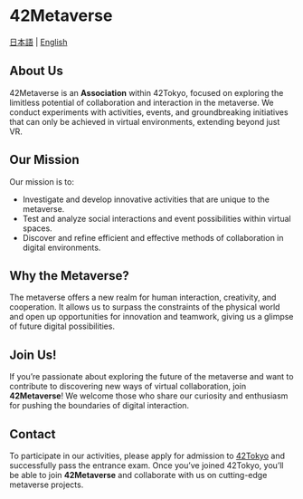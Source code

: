 # 42Metaverse
[日本語](README.md) | [English](README-en.md)

## About Us
42Metaverse is an **Association** within 42Tokyo, focused on exploring the limitless potential of collaboration and interaction in the metaverse. We conduct experiments with activities, events, and groundbreaking initiatives that can only be achieved in virtual environments, extending beyond just VR.

## Our Mission
Our mission is to:
- Investigate and develop innovative activities that are unique to the metaverse.
- Test and analyze social interactions and event possibilities within virtual spaces.
- Discover and refine efficient and effective methods of collaboration in digital environments.

## Why the Metaverse?
The metaverse offers a new realm for human interaction, creativity, and cooperation. It allows us to surpass the constraints of the physical world and open up opportunities for innovation and teamwork, giving us a glimpse of future digital possibilities.

## Join Us!
If you’re passionate about exploring the future of the metaverse and want to contribute to discovering new ways of virtual collaboration, join **42Metaverse**! We welcome those who share our curiosity and enthusiasm for pushing the boundaries of digital interaction.

## Contact
To participate in our activities, please apply for admission to [42Tokyo](https://42tokyo.jp/) and successfully pass the entrance exam. Once you’ve joined 42Tokyo, you’ll be able to join **42Metaverse** and collaborate with us on cutting-edge metaverse projects.
